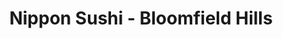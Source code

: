 ---
layout: place
title: "Nippon Sushi - Bloomfield Hills"
permalink: /michigan/bloomfield-hills/nippon-sushi-bloomfield-hills.html
stateAbbr: MI
stateName: Michigan
cityName: Bloomfield Hills
seo:
  name: "Nippon Sushi - Bloomfield Hills"
  type: Restaurant
  links: https://www.nipponsushibar.com/
description: "Looking for sushi in Bloomfield Hills, Michigan? Check out Nippon Sushi - Bloomfield Hills for a delightful Japanese dining experience. Enjoy a variety of su..."
place_id: ChIJwWjT3N2-JIgRBU4IE7IuVs0
photos:
  - name: >-
      places/ChIJwWjT3N2-JIgRBU4IE7IuVs0/photos/AeeoHcLEShhG7NgI3-WO4AW9mqFng0HtrT-enzZyvNiRZcIjnQrK-6Lo_9evDDJjd5MkEoLfeLuf8l1UQbrmBXpdSkSmFEelH9n_zGdaDdl8kVtc8JISUDQdnzkNMtLYelQJ6JHPfDWSVgETEyVfX1s2r1w7Cg4ECmuk9vxweFwXWX6ad2rxnHHUXNz-UzAEmYOMbbe7095XuyoMP1evQ1SVi0qFqgQutsvKE-u5c4Jyay1tBTl7EVddUa8OrJYAj97iOxcpRJxI2OMIIFJCB8a_2mO0vc_fTQLb5hvl7bG1TEnffA
    widthPx: 1080
    heightPx: 1080
    authorAttributions:
      - displayName: Nippon Sushi - Bloomfield Hills
        uri: https://maps.google.com/maps/contrib/117104029655858964763
        photoUri: >-
          https://lh3.googleusercontent.com/a-/ALV-UjVI6OqpRvJ2XeWnLrLhnCHssZGb6STWsk5gtiu5MUWZS_qNfhTJ=s100-p-k-no-mo
    flagContentUri: >-
      https://www.google.com/local/imagery/report/?cb_client=maps_api_places.places_api&image_key=!1e10!2sAF1QipN7kW8Ip2WJFcV3aCgPAqGoQW59VPITe56j-2XW&hl=en-US
    googleMapsUri: >-
      https://www.google.com/maps/place//data=!3m4!1e2!3m2!1sAF1QipN7kW8Ip2WJFcV3aCgPAqGoQW59VPITe56j-2XW!2e10!4m2!3m1!1s0x8824bedddcd368c1:0xcd562eb213084e05
  - name: >-
      places/ChIJwWjT3N2-JIgRBU4IE7IuVs0/photos/AeeoHcIa8dPe5ysRBj7Egwi_X8uqziGrQXE3RLY1XoipnN6HTGCJeF_F3StMyjjuBJD0n21vY6pi9jpRNt8Y5fmebUqIj_BxWIEGWr5m3sFX6HXzv3TjDvx_IWDDGmcYLzxgSLD3_fZ3ZkP-jk4a2KUDCybT85VVcrJ79sC4CjYr--S7YbbS5O7F5cjp7wWo6fdUpIq-yXvd1NFIS4gK-qR4K3IxaiDrrChEN5Rpvdy47DmlIMSSacZJhgtepcHXQnTWBpUjxg_UCx7h1n3fRwbGqvEuEKnESu3lvQiUZuSXXapCyg
    widthPx: 4800
    heightPx: 3201
    authorAttributions:
      - displayName: Nippon Sushi - Bloomfield Hills
        uri: https://maps.google.com/maps/contrib/117104029655858964763
        photoUri: >-
          https://lh3.googleusercontent.com/a-/ALV-UjVI6OqpRvJ2XeWnLrLhnCHssZGb6STWsk5gtiu5MUWZS_qNfhTJ=s100-p-k-no-mo
    flagContentUri: >-
      https://www.google.com/local/imagery/report/?cb_client=maps_api_places.places_api&image_key=!1e10!2sAF1QipMeHldCo-LtbrBmvhvGdTbvffgQfflGYzH6enFh&hl=en-US
    googleMapsUri: >-
      https://www.google.com/maps/place//data=!3m4!1e2!3m2!1sAF1QipMeHldCo-LtbrBmvhvGdTbvffgQfflGYzH6enFh!2e10!4m2!3m1!1s0x8824bedddcd368c1:0xcd562eb213084e05
  - name: >-
      places/ChIJwWjT3N2-JIgRBU4IE7IuVs0/photos/AeeoHcJd2do8hPwDu7n7mruQIfFU1dedeZ7-JZ7kLraOoKzsOUhj3IAgVi-FeojeR8hXoplkQRN-qDXhaxsfSe-KNxb3FVpgonnLeLSy6Oj1tM5lS5A5Z2VDY0AD2t1uT5xXw-iL41WLpQiaqmtzO1YwzjilvtnB6yXjUvFbakJ96PdvI3nJOZzLBf3-IbD6WioAiM1KkyFjvhJuFsZptGnDjq6TFTEEMVBKhRMByPoO3MLbXAhtiBy7B_9e9kRam3By40QO4NSvcXNUhMK-YrDuS6hqAmh0fWpIDWJ2EsUotlik6Q
    widthPx: 1080
    heightPx: 1080
    authorAttributions:
      - displayName: Nippon Sushi - Bloomfield Hills
        uri: https://maps.google.com/maps/contrib/117104029655858964763
        photoUri: >-
          https://lh3.googleusercontent.com/a-/ALV-UjVI6OqpRvJ2XeWnLrLhnCHssZGb6STWsk5gtiu5MUWZS_qNfhTJ=s100-p-k-no-mo
    flagContentUri: >-
      https://www.google.com/local/imagery/report/?cb_client=maps_api_places.places_api&image_key=!1e10!2sAF1QipPAbTon32SYhNTReYJKvZm4wVxGHmhv2p25r76s&hl=en-US
    googleMapsUri: >-
      https://www.google.com/maps/place//data=!3m4!1e2!3m2!1sAF1QipPAbTon32SYhNTReYJKvZm4wVxGHmhv2p25r76s!2e10!4m2!3m1!1s0x8824bedddcd368c1:0xcd562eb213084e05
  - name: >-
      places/ChIJwWjT3N2-JIgRBU4IE7IuVs0/photos/AeeoHcL8to-BEBYZdDuvdovgm8C0kJXbhMmNMFD_nrGcWpiWOmFYCr_Ta4wpY1g5upkFLGjcKoDRMtnS2PziVviSJNkdA4P8pMpaTShnybfibi2nqKXmxKoeutq-Lg7yKdP4QrT3BALzMBbsSIt10I2h1ajnXXIBgdhXPEISLtFY_YzkggBA54FszRFtjepUCB_ncHfi6lGFZkckxTlr4NJWOrShWgLnRuEPLR2kifyE5UVm3Qz0Y9YiMHyYhIBKkBReVfI0JoYX9lP3XSonrmg4zwZuERbWuTIzNXeDBM6VJRsvVQ
    widthPx: 4800
    heightPx: 3201
    authorAttributions:
      - displayName: Nippon Sushi - Bloomfield Hills
        uri: https://maps.google.com/maps/contrib/117104029655858964763
        photoUri: >-
          https://lh3.googleusercontent.com/a-/ALV-UjVI6OqpRvJ2XeWnLrLhnCHssZGb6STWsk5gtiu5MUWZS_qNfhTJ=s100-p-k-no-mo
    flagContentUri: >-
      https://www.google.com/local/imagery/report/?cb_client=maps_api_places.places_api&image_key=!1e10!2sAF1QipNNx6n5cztrvKj2bkCTwxa0r6qyuhezYmCYCReK&hl=en-US
    googleMapsUri: >-
      https://www.google.com/maps/place//data=!3m4!1e2!3m2!1sAF1QipNNx6n5cztrvKj2bkCTwxa0r6qyuhezYmCYCReK!2e10!4m2!3m1!1s0x8824bedddcd368c1:0xcd562eb213084e05
  - name: >-
      places/ChIJwWjT3N2-JIgRBU4IE7IuVs0/photos/AeeoHcIAI5-9CAxsxEMeuREczGNKtjrHbAuyeYBp2DEEHC4IYPMyXUPnA-6oOvjP8iJ6YbKDcDHEoDPWQwFZve_PcV_fQFXAeGckXgf43fGx4ZeLwMNzoQra-WuCHcHP48wn4CvETbmTPNFLwvmOk6_AzHd_CR-zcv_uJOSsn7DoBdWlXs_kd5jVBrh6sHZX2Q0msEJjpJ3MQu1Q9E5f2KOU0UvVgp7HocMRVEBFCpCnTMaajS_tl7jA-FVRAQPL9EOfXWpnlkoqiDqNMSjVCb2-1ufdGRTGdHyWe1O336MqTFpnbQ
    widthPx: 1080
    heightPx: 1080
    authorAttributions:
      - displayName: Nippon Sushi - Bloomfield Hills
        uri: https://maps.google.com/maps/contrib/117104029655858964763
        photoUri: >-
          https://lh3.googleusercontent.com/a-/ALV-UjVI6OqpRvJ2XeWnLrLhnCHssZGb6STWsk5gtiu5MUWZS_qNfhTJ=s100-p-k-no-mo
    flagContentUri: >-
      https://www.google.com/local/imagery/report/?cb_client=maps_api_places.places_api&image_key=!1e10!2sAF1QipP6F3Zb_z_sHX2sROeiqO6T0kXtgjaJ0qWnpTMg&hl=en-US
    googleMapsUri: >-
      https://www.google.com/maps/place//data=!3m4!1e2!3m2!1sAF1QipP6F3Zb_z_sHX2sROeiqO6T0kXtgjaJ0qWnpTMg!2e10!4m2!3m1!1s0x8824bedddcd368c1:0xcd562eb213084e05
  - name: >-
      places/ChIJwWjT3N2-JIgRBU4IE7IuVs0/photos/AeeoHcJaf7Kk0qbv5iS39gI6gS6y9x04tRc8FS7peqoKTTMEGZya1jdw6GZdyW9h-38T78VPk9vEDG-DOyQYwGoSkxs55ZYqgSNPGZEYtMiNuHCI1pDAnXAZO9w-FEQaiyuF1QEYXSGI4LGUzG2E-P62CKdJh4sQ0Wttv94DcUV-goy_dNA3oglit_AR2zqctsOxaSCEt1hKf04S0KfBcNZ6CXNMeUOgWH4GUvkxLMHzRKOyowP5jLs_ObGQjF4oHNZNT-I9La8v7iBOPyKN2rYo2R-lugqRQRRZXuRpCeJmah_BMA
    widthPx: 1080
    heightPx: 1080
    authorAttributions:
      - displayName: Nippon Sushi - Bloomfield Hills
        uri: https://maps.google.com/maps/contrib/117104029655858964763
        photoUri: >-
          https://lh3.googleusercontent.com/a-/ALV-UjVI6OqpRvJ2XeWnLrLhnCHssZGb6STWsk5gtiu5MUWZS_qNfhTJ=s100-p-k-no-mo
    flagContentUri: >-
      https://www.google.com/local/imagery/report/?cb_client=maps_api_places.places_api&image_key=!1e10!2sAF1QipO-_xNmR2TbvTRHgTcmRJnm4nQMeQ_R6urOBoBc&hl=en-US
    googleMapsUri: >-
      https://www.google.com/maps/place//data=!3m4!1e2!3m2!1sAF1QipO-_xNmR2TbvTRHgTcmRJnm4nQMeQ_R6urOBoBc!2e10!4m2!3m1!1s0x8824bedddcd368c1:0xcd562eb213084e05
  - name: >-
      places/ChIJwWjT3N2-JIgRBU4IE7IuVs0/photos/AeeoHcJxUHGEpRsCAEE8htHd74UOdV4fB1k2ojB9GyDQmXO2Xsw4pR0ult3ifmC3X7kxCiBJiqka2VCeg38kd1iSMiNHDq8BVQZ4PFCpV-rE5wsITPLzJOPQc9ndvYYPlpMqyo5ShTM9Avb3EcPL1gCOvdIOTz61yZevQAuY1dl62HQhl8C9zx1FNIZxtztulTMdTSMTeC0pZMj8Du_Ou4Ow30c3L_pS7X5UP3rdmFY93O0V1zThxoriulRTdqT54c9qZfAsKc8Ppi6zdnZbxRlEaEMymgcF7JROAGvS5anq9k04-g
    widthPx: 1080
    heightPx: 1080
    authorAttributions:
      - displayName: Nippon Sushi - Bloomfield Hills
        uri: https://maps.google.com/maps/contrib/117104029655858964763
        photoUri: >-
          https://lh3.googleusercontent.com/a-/ALV-UjVI6OqpRvJ2XeWnLrLhnCHssZGb6STWsk5gtiu5MUWZS_qNfhTJ=s100-p-k-no-mo
    flagContentUri: >-
      https://www.google.com/local/imagery/report/?cb_client=maps_api_places.places_api&image_key=!1e10!2sAF1QipOIfM8dZ93uf7qBJjVYU6Mmhy8i_0NdGbEImFTC&hl=en-US
    googleMapsUri: >-
      https://www.google.com/maps/place//data=!3m4!1e2!3m2!1sAF1QipOIfM8dZ93uf7qBJjVYU6Mmhy8i_0NdGbEImFTC!2e10!4m2!3m1!1s0x8824bedddcd368c1:0xcd562eb213084e05
  - name: >-
      places/ChIJwWjT3N2-JIgRBU4IE7IuVs0/photos/AeeoHcL_PE-1c0LI9g5Dl7CbCkqaq7H35VFzDb9KwgiiwlOVDKSyS3fhMvsCVinPu113nO2Z8b_MxcxFz_nQzB6awFQYTyDTNHvj1vab_EaYXU0Ti3Awr2ZhVsfWjrU8WDS1VlB5Nu4YwiwbSHIBELl0Fxf2e3AbbWeSYGzOjAHIuaNT7GXyLyTAFgsCEm4xtqccVD4Eov1OFU70Rh7YgjCiFCEbw9AUbt_3aJjL0G2edOB0nS0a1x8SerrYpO2TEEkTKEPrAu0mEkUQAfiQtlH6MW9tOS4SMIPx-76FY373WjpANA
    widthPx: 1080
    heightPx: 1080
    authorAttributions:
      - displayName: Nippon Sushi - Bloomfield Hills
        uri: https://maps.google.com/maps/contrib/117104029655858964763
        photoUri: >-
          https://lh3.googleusercontent.com/a-/ALV-UjVI6OqpRvJ2XeWnLrLhnCHssZGb6STWsk5gtiu5MUWZS_qNfhTJ=s100-p-k-no-mo
    flagContentUri: >-
      https://www.google.com/local/imagery/report/?cb_client=maps_api_places.places_api&image_key=!1e10!2sAF1QipM8IIVh5L1Ov7KxOa1TL6UQB6uYJF5wHm5teByY&hl=en-US
    googleMapsUri: >-
      https://www.google.com/maps/place//data=!3m4!1e2!3m2!1sAF1QipM8IIVh5L1Ov7KxOa1TL6UQB6uYJF5wHm5teByY!2e10!4m2!3m1!1s0x8824bedddcd368c1:0xcd562eb213084e05
  - name: >-
      places/ChIJwWjT3N2-JIgRBU4IE7IuVs0/photos/AeeoHcL6fIWLM2P13ia8wYv5pTYYBR4XlAAaBkinV9uLpumhJsksThE5iILCigPH4xa4HucsFYxg3F-Qrmx1Hg9NGdaRhj9TPQiias776nOgVfBx3nBMRVH61OHAIR1l3NskdUaTuG_bY_y3cWlkGBrrqMsuDMhjHk06gAyaHyfiyquI5U9BYaiiJ0QlpjTAeck46vSFmS1bPgrditGEOs_Zo3SQP_yZq0zww3r4xL1YvayfRUkuAC17JlbEggm3jw9hyq1jBoFVuoUlrMWD34eZwgmNLDKIH2bCXSazkDV7J6Bv3w
    widthPx: 1080
    heightPx: 1080
    authorAttributions:
      - displayName: Nippon Sushi - Bloomfield Hills
        uri: https://maps.google.com/maps/contrib/117104029655858964763
        photoUri: >-
          https://lh3.googleusercontent.com/a-/ALV-UjVI6OqpRvJ2XeWnLrLhnCHssZGb6STWsk5gtiu5MUWZS_qNfhTJ=s100-p-k-no-mo
    flagContentUri: >-
      https://www.google.com/local/imagery/report/?cb_client=maps_api_places.places_api&image_key=!1e10!2sAF1QipPiv0ZcyK_vm0-BzfjQAOiPgtdldOZqvpxIho4N&hl=en-US
    googleMapsUri: >-
      https://www.google.com/maps/place//data=!3m4!1e2!3m2!1sAF1QipPiv0ZcyK_vm0-BzfjQAOiPgtdldOZqvpxIho4N!2e10!4m2!3m1!1s0x8824bedddcd368c1:0xcd562eb213084e05
  - name: >-
      places/ChIJwWjT3N2-JIgRBU4IE7IuVs0/photos/AeeoHcKaxD6B78sWh5FAao2uAShmXOuBP0sUfbQm4Ao0itqSKaPralOm7G1HSRlPDflsniQ5gDxhH4mify3NmSBpHhQJb5DddMRF5ZaYsJc9LhHcwFpGamBd6AQXe76SBix9EO3WZqogTTp5Os6RLWaOzkueCRXIu4aStStmt34gaOpkaF610hWUhR9019h8UU6IeyJ9xAzQpwHHhdim9G8pWAXSdyoHVafJOCgRXxzQqlyKLblZM7c1rOlQ5-ZGyj-4-9Pni84EWmW8ayc5v_0zQZaDGe86S9IucBPC824cxAvGfSrbzf0tFr1q1yjXIuk82vyN5w5d7VlPCxeVHui1L5tdNqIdUxQrAw9Do8jkLo5h7S_lXVGSTy2vVnQn5VI2nIhoShVheZ1JakwbFRcIoBagOvwAcL6rlF9rDjYh0DXPeA
    widthPx: 4000
    heightPx: 3000
    authorAttributions:
      - displayName: s v
        uri: https://maps.google.com/maps/contrib/112128950703809886609
        photoUri: >-
          https://lh3.googleusercontent.com/a-/ALV-UjUhDuxOCDCBizBzwbZyAI8OWVPyvEphk5AOQV6jt_8C6WlE9fFt=s100-p-k-no-mo
    flagContentUri: >-
      https://www.google.com/local/imagery/report/?cb_client=maps_api_places.places_api&image_key=!1e10!2sCIHM0ogKEICAgIDEhJrqRQ&hl=en-US
    googleMapsUri: >-
      https://www.google.com/maps/place//data=!3m4!1e2!3m2!1sCIHM0ogKEICAgIDEhJrqRQ!2e10!4m2!3m1!1s0x8824bedddcd368c1:0xcd562eb213084e05
address: 2079 S Telegraph Rd, Bloomfield Hills, MI 48302, USA
street: 2079 S Telegraph Rd
city: Bloomfield Hills
state: MI
zip: '48302'
country: USA
neighborhood: null
latitude: '42.608879'
longitude: '-83.299774'
accessibility_options:
  wheelchairAccessibleParking: true
  wheelchairAccessibleEntrance: true
  wheelchairAccessibleRestroom: true
  wheelchairAccessibleSeating: true
business_status: OPERATIONAL
name: Nippon Sushi - Bloomfield Hills
google_maps_links:
  directionsUri: >-
    https://www.google.com/maps/dir//''/data=!4m7!4m6!1m1!4e2!1m2!1m1!1s0x8824bedddcd368c1:0xcd562eb213084e05!3e0
  placeUri: https://maps.google.com/?cid=14796064968130711045
  writeAReviewUri: >-
    https://www.google.com/maps/place//data=!4m3!3m2!1s0x8824bedddcd368c1:0xcd562eb213084e05!12e1
  reviewsUri: >-
    https://www.google.com/maps/place//data=!4m4!3m3!1s0x8824bedddcd368c1:0xcd562eb213084e05!9m1!1b1
  photosUri: >-
    https://www.google.com/maps/place//data=!4m3!3m2!1s0x8824bedddcd368c1:0xcd562eb213084e05!10e5
primary_type: Sushi Restaurant
opening_hours:
  regular: null
  current: null
secondary_opening_hours:
  regular:
    weekdayDescriptions: null
    type: null
  current:
    weekdayDescriptions: null
    type: null
phone: (248) 481-9581
price_level: PRICE_LEVEL_MODERATE
price_range: $20 &ndash; $30
rating: '4.4'
rating_count: 468
website: https://www.nipponsushibar.com/
reviews:
  - name: >-
      places/ChIJwWjT3N2-JIgRBU4IE7IuVs0/reviews/ChdDSUhNMG9nS0VJQ0FnSURaeFlXS29BRRAB
    relativePublishTimeDescription: a year ago
    rating: 5
    text:
      text: >-
        Not sure if Nippon Sushi is a chain, but it has that vibe. Really
        enjoyed our rolls, nonetheless. I recommend the spicy salmon and
        yellowtail with scallion, very fresh and well put together. We’ll be
        back! Oh, and the bathroom was immaculate.
      languageCode: en
    originalText:
      text: >-
        Not sure if Nippon Sushi is a chain, but it has that vibe. Really
        enjoyed our rolls, nonetheless. I recommend the spicy salmon and
        yellowtail with scallion, very fresh and well put together. We’ll be
        back! Oh, and the bathroom was immaculate.
      languageCode: en
    authorAttribution:
      displayName: Amanda Kilroe
      uri: https://www.google.com/maps/contrib/106893839338849213454/reviews
      photoUri: >-
        https://lh3.googleusercontent.com/a-/ALV-UjU8uYSdrJZ_hxlOiGHj2PKV5uyGCsr10jUopdBrGDQniY3QM3E=s128-c0x00000000-cc-rp-mo-ba6
    publishTime: '2023-10-05T01:11:16.519569Z'
    flagContentUri: >-
      https://www.google.com/local/review/rap/report?postId=ChdDSUhNMG9nS0VJQ0FnSURaeFlXS29BRRAB&d=17924085&t=1
    googleMapsUri: >-
      https://www.google.com/maps/reviews/data=!4m6!14m5!1m4!2m3!1sChdDSUhNMG9nS0VJQ0FnSURaeFlXS29BRRAB!2m1!1s0x8824bedddcd368c1:0xcd562eb213084e05
  - name: >-
      places/ChIJwWjT3N2-JIgRBU4IE7IuVs0/reviews/ChdDSUhNMG9nS0VJQ0FnSUQxNG9YTWdRRRAB
    relativePublishTimeDescription: a year ago
    rating: 3
    text:
      text: >-
        This is truly a nice above average restaurant as far as decor, food,
        etc.


        Sushi I am not a fan, but a very special friend of mine this was a
        special occasion - so we went. As the stars I rated, the atmosphere is
        good. Service pretty good (not 5 star though), and even though I had no
        opinion on sushi, I graded based on what my friend thought. Food was
        absolutely 5 stars. Everything prepared perfectly. Tasty. And the food
        presentation is way above average.


        Now I will explain how they fell to only a three star rating: PRICES. I
        fully understand about prices have risen in restaurants. I also
        understand sushi restaurants charge more, not just because of fresh fish
        but probably the  pay extended to the amazing chefs that have such
        talent putting these dishes together. The art of it.


        Quite a few other reviews mentioned the prices but I took them lightly
        just figuring from people that don't dine out regularly anymore, and the
        realization this restaurant is in a pretty high income area - but my
        review lost 2 stars; prices were 100% insane. You will love the food,
        bill not so much.


        2 people, I ate light, friend did order more, only ONE drink a piece.
        $130!!! (+ tip). WHEW!
      languageCode: en
    originalText:
      text: >-
        This is truly a nice above average restaurant as far as decor, food,
        etc.


        Sushi I am not a fan, but a very special friend of mine this was a
        special occasion - so we went. As the stars I rated, the atmosphere is
        good. Service pretty good (not 5 star though), and even though I had no
        opinion on sushi, I graded based on what my friend thought. Food was
        absolutely 5 stars. Everything prepared perfectly. Tasty. And the food
        presentation is way above average.


        Now I will explain how they fell to only a three star rating: PRICES. I
        fully understand about prices have risen in restaurants. I also
        understand sushi restaurants charge more, not just because of fresh fish
        but probably the  pay extended to the amazing chefs that have such
        talent putting these dishes together. The art of it.


        Quite a few other reviews mentioned the prices but I took them lightly
        just figuring from people that don't dine out regularly anymore, and the
        realization this restaurant is in a pretty high income area - but my
        review lost 2 stars; prices were 100% insane. You will love the food,
        bill not so much.


        2 people, I ate light, friend did order more, only ONE drink a piece.
        $130!!! (+ tip). WHEW!
      languageCode: en
    authorAttribution:
      displayName: Todd
      uri: https://www.google.com/maps/contrib/107703778179208929144/reviews
      photoUri: >-
        https://lh3.googleusercontent.com/a-/ALV-UjWuVlEIWlIezB3YV-SAqJLRNS06YZmrJV3C7BMAG4c6RU3D9CqR=s128-c0x00000000-cc-rp-mo-ba5
    publishTime: '2024-01-06T05:51:20.154573Z'
    flagContentUri: >-
      https://www.google.com/local/review/rap/report?postId=ChdDSUhNMG9nS0VJQ0FnSUQxNG9YTWdRRRAB&d=17924085&t=1
    googleMapsUri: >-
      https://www.google.com/maps/reviews/data=!4m6!14m5!1m4!2m3!1sChdDSUhNMG9nS0VJQ0FnSUQxNG9YTWdRRRAB!2m1!1s0x8824bedddcd368c1:0xcd562eb213084e05
  - name: >-
      places/ChIJwWjT3N2-JIgRBU4IE7IuVs0/reviews/ChZDSUhNMG9nS0VJQ0FnSUQtb1lDckhBEAE
    relativePublishTimeDescription: 2 years ago
    rating: 5
    text:
      text: >-
        I love this restaurant. I think that they have the best sushi,
        specifically the signature Alaska Roll. It melts in your mouth! Its like
        a drug! We also love the dumpling appetizers, beef and shrimp. The food
        comes out so quickly. Good, fast service. I will be a frequenter of
        Nippon.
      languageCode: en
    originalText:
      text: >-
        I love this restaurant. I think that they have the best sushi,
        specifically the signature Alaska Roll. It melts in your mouth! Its like
        a drug! We also love the dumpling appetizers, beef and shrimp. The food
        comes out so quickly. Good, fast service. I will be a frequenter of
        Nippon.
      languageCode: en
    authorAttribution:
      displayName: Taylor Levi
      uri: https://www.google.com/maps/contrib/107234545833186141246/reviews
      photoUri: >-
        https://lh3.googleusercontent.com/a-/ALV-UjWadnigzGVPLGlvL6Vn69wXXW7h3TpBCAfej2kjZSHW5OOzlPM=s128-c0x00000000-cc-rp-mo
    publishTime: '2022-12-01T16:26:42.440454Z'
    flagContentUri: >-
      https://www.google.com/local/review/rap/report?postId=ChZDSUhNMG9nS0VJQ0FnSUQtb1lDckhBEAE&d=17924085&t=1
    googleMapsUri: >-
      https://www.google.com/maps/reviews/data=!4m6!14m5!1m4!2m3!1sChZDSUhNMG9nS0VJQ0FnSUQtb1lDckhBEAE!2m1!1s0x8824bedddcd368c1:0xcd562eb213084e05
  - name: >-
      places/ChIJwWjT3N2-JIgRBU4IE7IuVs0/reviews/ChZDSUhNMG9nS0VJQ0FnSUN4a2NLMkdBEAE
    relativePublishTimeDescription: a year ago
    rating: 3
    text:
      text: >-
        Food was really good and service was alright.  The spicy garlic edamame
        was really good! My only complaint is typically sushi places will
        provide soup and salad when you get multiple rolls and they do not. I
        did really want salad so I got it and it was good and really big but it
        made the meal even pricier. I would maybe come back after trying some
        other local sushi places.
      languageCode: en
    originalText:
      text: >-
        Food was really good and service was alright.  The spicy garlic edamame
        was really good! My only complaint is typically sushi places will
        provide soup and salad when you get multiple rolls and they do not. I
        did really want salad so I got it and it was good and really big but it
        made the meal even pricier. I would maybe come back after trying some
        other local sushi places.
      languageCode: en
    authorAttribution:
      displayName: Natalie Garr
      uri: https://www.google.com/maps/contrib/105339952269994139574/reviews
      photoUri: >-
        https://lh3.googleusercontent.com/a-/ALV-UjVrvmQ_38L52PpGmgH1Kgx5gQgi6ORazpyriDQ5EXH_EloNGHk=s128-c0x00000000-cc-rp-mo-ba4
    publishTime: '2023-05-19T15:25:00.098422Z'
    flagContentUri: >-
      https://www.google.com/local/review/rap/report?postId=ChZDSUhNMG9nS0VJQ0FnSUN4a2NLMkdBEAE&d=17924085&t=1
    googleMapsUri: >-
      https://www.google.com/maps/reviews/data=!4m6!14m5!1m4!2m3!1sChZDSUhNMG9nS0VJQ0FnSUN4a2NLMkdBEAE!2m1!1s0x8824bedddcd368c1:0xcd562eb213084e05
  - name: >-
      places/ChIJwWjT3N2-JIgRBU4IE7IuVs0/reviews/ChdDSUhNMG9nS0VJQ0FnSUQwOHZiVnFRRRAB
    relativePublishTimeDescription: 5 years ago
    rating: 4
    text:
      text: >-
        My first time there but I was very pleased with my visit. I took my son
        with me and we ordered the calamari for appetizer and many rolls to have
        for lunch. All our orders tasted great and were well prepared. The
        service was very good and the place was clean and brightly lit.
      languageCode: en
    originalText:
      text: >-
        My first time there but I was very pleased with my visit. I took my son
        with me and we ordered the calamari for appetizer and many rolls to have
        for lunch. All our orders tasted great and were well prepared. The
        service was very good and the place was clean and brightly lit.
      languageCode: en
    authorAttribution:
      displayName: Naseer AbdulNour
      uri: https://www.google.com/maps/contrib/112963339005130086419/reviews
      photoUri: >-
        https://lh3.googleusercontent.com/a-/ALV-UjVJJzU72Re3qqUJOTphuqP9FHHari1uWhq3QAgfqZrFH6uyv3mZ=s128-c0x00000000-cc-rp-mo-ba4
    publishTime: '2019-10-30T23:59:00.225664Z'
    flagContentUri: >-
      https://www.google.com/local/review/rap/report?postId=ChdDSUhNMG9nS0VJQ0FnSUQwOHZiVnFRRRAB&d=17924085&t=1
    googleMapsUri: >-
      https://www.google.com/maps/reviews/data=!4m6!14m5!1m4!2m3!1sChdDSUhNMG9nS0VJQ0FnSUQwOHZiVnFRRRAB!2m1!1s0x8824bedddcd368c1:0xcd562eb213084e05
parking_options:
  freeParkingLot: true
  freeStreetParking: true
  valetParking: false
payment_options:
  acceptsCreditCards: true
  acceptsDebitCards: true
  acceptsCashOnly: false
  acceptsNfc: true
allow_dogs: null
curbside_pickup: true
delivery: true
dine_in: true
good_for_children: true
good_for_groups: true
good_for_sports: false
live_music: false
menu_for_children: false
outdoor_seating: false
reservable: true
restroom: true
serves_beer: true
serves_breakfast: false
serves_brunch: false
serves_cocktails: true
serves_coffee: null
serves_dinner: true
serves_dessert: true
serves_lunch: true
serves_vegetarian_food: true
serves_wine: true
takeout: true
summary: null

---